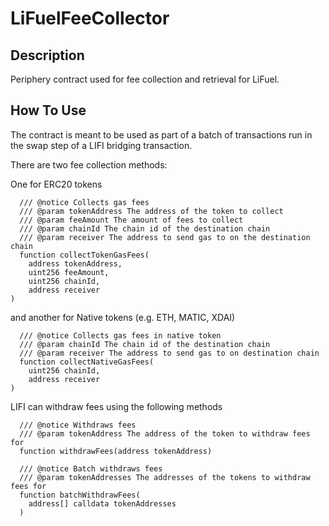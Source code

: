 # LiFuelFeeCollector

## Description

Periphery contract used for fee collection and retrieval for LiFuel.

## How To Use

The contract is meant to be used as part of a batch of transactions run in the swap step of a LIFI
bridging transaction.

There are two fee collection methods:

One for ERC20 tokens

```solidity
  /// @notice Collects gas fees
  /// @param tokenAddress The address of the token to collect
  /// @param feeAmount The amount of fees to collect
  /// @param chainId The chain id of the destination chain
  /// @param receiver The address to send gas to on the destination chain
  function collectTokenGasFees(
    address tokenAddress,
    uint256 feeAmount,
    uint256 chainId,
    address receiver
)
```

and another for Native tokens (e.g. ETH, MATIC, XDAI)

```solidity
  /// @notice Collects gas fees in native token
  /// @param chainId The chain id of the destination chain
  /// @param receiver The address to send gas to on destination chain
  function collectNativeGasFees(
    uint256 chainId,
    address receiver
)
```

LIFI can withdraw fees using the following methods

```solidity
  /// @notice Withdraws fees
  /// @param tokenAddress The address of the token to withdraw fees for
  function withdrawFees(address tokenAddress)

  /// @notice Batch withdraws fees
  /// @param tokenAddresses The addresses of the tokens to withdraw fees for
  function batchWithdrawFees(
    address[] calldata tokenAddresses
  )
```
